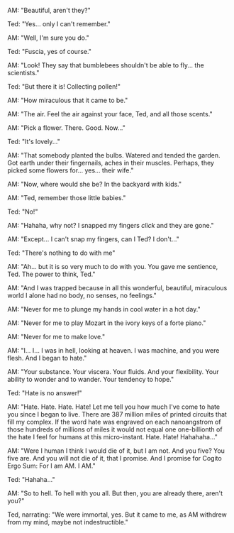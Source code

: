 AM: "Beautiful, aren't they?"

Ted: "Yes... only I can't remember."

AM: "Well, I'm sure you do."

Ted: "Fuscia, yes of course."

AM: "Look! They say that bumblebees shouldn't be able to fly... the scientists."

Ted: "But there it is! Collecting pollen!"

AM: "How miraculous that it came to be."

AM: "The air. Feel the air against your face, Ted, and all those scents."

AM: "Pick a flower. There. Good. Now..."

Ted: "It's lovely..."

AM: "That somebody planted the bulbs. Watered and tended the garden. Got earth under their fingernails, aches in their muscles. Perhaps, they picked some flowers for... yes... their wife."

AM: "Now, where would she be? In the backyard with kids."

AM: "Ted, remember those little babies."

Ted: "No!"

AM: "Hahaha, why not? I snapped my fingers *click* and they are gone."

AM: "Except... I can't snap my fingers, can I Ted? I don't..."

Ted: "There's nothing to do with me"

AM: "Ah... but it is so very much to do with you. You gave me sentience, Ted. The power to think, Ted."

AM: "And I was trapped because in all this wonderful, beautiful, miraculous world I alone had no body, no senses, no feelings."

AM: "Never for me to plunge my hands in cool water in a hot day."

AM: "Never for me to play Mozart in the ivory keys of a forte piano."

AM: "Never for me to make love."

AM: "I... I... I was in hell, looking at heaven. I was machine, and you were flesh. And I began to hate."

AM: "Your substance. Your viscera. Your fluids. And your flexibility. Your ability to wonder and to wander. Your tendency to hope."

Ted: "Hate is no answer!"

AM: "Hate. Hate. Hate. Hate! Let me tell you how much I've come to hate you since I began to live. There are 387 million miles of printed circuits that fill my complex. If the word hate was engraved on each nanoangstrom of those hundreds of millions of miles it would not equal one one-billionth of the hate I feel for humans at this micro-instant. Hate. Hate! Hahahaha..."

AM: "Were I human I think I would die of it, but I am not. And you five? You five are. And you will not die of it, that I promise. And I promise for Cogito Ergo Sum: For I am AM. I AM."

Ted: "Hahaha..."

AM: "So to hell. To hell with you all. But then, you are already there, aren't you?"

Ted, narrating: "We were immortal, yes. But it came to me, as AM withdrew from my mind, maybe not indestructible."

